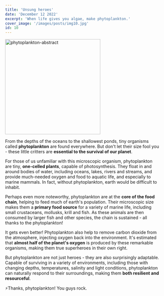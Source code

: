 ```yaml
---
title: 'Unsung heroes'
date: 'December 12 2022'
excerpt: 'When life gives you algae, make phytoplankton.'
cover_image: '/images/posts/img10.jpg'
id: 10
---
```


<img src='/images/posts/img10.jpg' width='310' alt='phytoplankton-abstract' />

From the depths of the oceans to the shallowest ponds, tiny organisms called **phytoplankton** are found everywhere. But don't let their size fool you - these little critters are **essential to the survival of our planet**.

For those of us unfamiliar with this microscopic organism, phytoplankton are tiny, **one-celled plants**, capable of photosynthesis. They float in and around bodies of water, including oceans, lakes, rivers and streams, and provide much-needed oxygen and food to aquatic life, and especially to marine mammals. In fact, without phytoplankton, earth would be difficult to inhabit.

Perhaps even more noteworthy, phytoplankton are at the **core of the food chain**, helping to feed much of earth's population. Their microscopic size makes them a **primary food source** for a variety of marine life, including small crustaceans, mollusks, krill and fish. As these animals are then consumed by larger fish and other species, the chain is sustained - all thanks to the phytoplankton!

It gets even better! Phytoplankton also help to remove carbon dioxide from the atmosphere, injecting oxygen back into the environment. It's estimated that **almost half of the planet's oxygen** is produced by these remarkable organisms, making them true superheroes in their own right.

But phytoplankton are not just heroes - they are also surprisingly adaptable. Capable of surviving in a variety of environments, including those with changing depths, temperatures, salinity and light conditions, phytoplankton can naturally respond to their surroundings, making them **both resilient and resourceful**.

⚡Thanks, phytoplankton! You guys rock.
